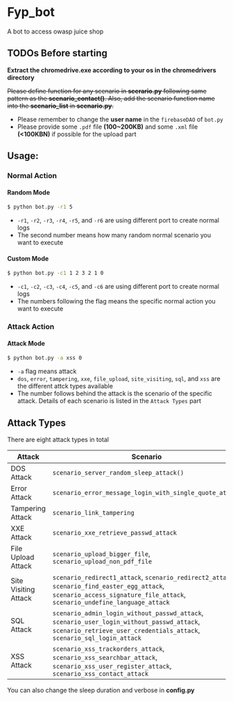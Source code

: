 # Fyp_bot
A bot to access owasp juice shop 

## TODOs Before starting

**Extract the chromedrive.exe according to your os in the chromedrivers directory**

~~Please define function for any scenario in **scerario.py** following same pattern as the **scenario_contact()**. Also, add the scenario function name into the **scenario_list** in **scenario.py**.~~

  - Please remember to change the **user name** in the `firebaseDAO` of `bot.py`
  - Please provide some `.pdf` file **(100~200KB)** and some `.xml` file **(<100KBN)** if possible for the upload part

## Usage: 

### Normal Action

#### Random Mode

```sh
$ python bot.py -r1 5
```

  - `-r1`, `-r2`, `-r3`, `-r4`, `-r5`, and `-r6` are using different port to create normal logs
  - The second number means how many random normal scenario you want to execute

#### Custom Mode
    
```sh
$ python bot.py -c1 1 2 3 2 1 0
```
  - `-c1`, `-c2`, `-c3`, `-c4`, `-c5`, and `-c6` are using different port to create normal logs
  - The numbers following the flag means the specific normal action you want to execute

### Attack Action

#### Attack Mode
    
```sh
$ python bot.py -a xss 0
```

  - `-a` flag means attack
  - `dos`, `error`, `tampering`, `xxe`, `file_upload`, `site_visiting`, `sql`, and `xss` are the different attck types available
  - The number follows behind the attack is the scenario of the specific attack. Details of each scenario is listed in the `Attack Types` part


## Attack Types

There are eight attack types in total

| Attack | Scenario |
| ------ | ------ |
| DOS Attack | `scenario_server_random_sleep_attack() `|
| Error Attack | `scenario_error_message_login_with_single_quote_attack` |
| Tampering Attack | `scenario_link_tampering` |
| XXE Attack | `scenario_xxe_retrieve_passwd_attack` |
| File Upload Attack | `scenario_upload_bigger_file`, `scenario_upload_non_pdf_file`|
| Site Visiting Attack | `scenario_redirect1_attack`, `scenario_redirect2_attack`, `scenario_find_easter_egg_attack`, `scenario_access_signature_file_attack`, `scenario_undefine_language_attack` |
| SQL Attack | `scenario_admin_login_without_passwd_attack`, `scenario_user_login_without_passwd_attack`, `scenario_retrieve_user_credentials_attack`, `scenario_sql_login_attack` |
| XSS Attack | `scenario_xss_trackorders_attack`, `scenario_xss_searchbar_attack`, `scenario_xss_user_register_attack`, `scenario_xss_contact_attack` |


You can also change the sleep duration and verbose in **config.py**
